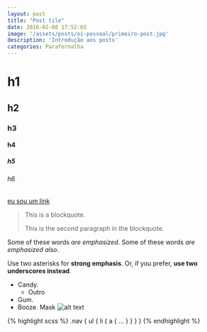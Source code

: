 ```yaml
---
layout: post
title: "Post tile"
date: 2016-02-08 17:52:03
image: '/assets/posts/oi-pessoal/primeiro-post.jpg'
description: 'Introdução aos posts'
categories: Parafernalha
---
```


# h1

## h2

### h3

#### h4

##### h5

###### h6

[eu sou um link](#vou)

> This is a blockquote.
> 
> This is the second paragraph in the blockquote.

Some of these words *are emphasized*.
Some of these words _are emphasized also_.

Use two asterisks for **strong emphasis**.
Or, if you prefer, __use two underscores instead__.

- Candy.
	+ Outro
- Gum.
- Booze.
Mask
![alt text](/path/to/img.jpg "Title")

{% highlight scss %}
.nav {
    ul {
        li {
            a { 
                ...
            }
        }
    }
}
{% endhighlight %}